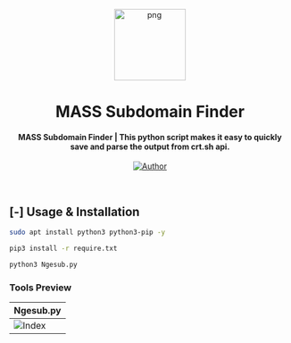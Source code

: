 <p align="center">
<img src="https://i.ibb.co/F3LC410/11zon-cropped-21.png&v=4" alt="png" width="128" height="128"/>
</p>
<p align="center">
<h1 align="center">MASS Subdomain Finder</h1>
<h4 align="center">MASS Subdomain Finder | This python script makes it easy to quickly save and parse the output from crt.sh api.</h4>

</p>
<p align="center">
<a href="https://github.com/imhunterand"><img title="Author" src="https://img.shields.io/badge/Author-imhunterand-red.svg?style=for-the-badge&logo=github"></a>
</p>
<br>

## [-] Usage & Installation

```sh
sudo apt install python3 python3-pip -y
```

```sh
pip3 install -r require.txt
```

```sh
python3 Ngesub.py
```



### Tools Preview
|    Ngesub.py    |
| ------------- |
|![Index](https://private-user-images.githubusercontent.com/109766416/306445973-5449a13f-1cd6-4fc3-9564-8b7d8be4a994.png?jwt=eyJhbGciOiJIUzI1NiIsInR5cCI6IkpXVCJ9.eyJpc3MiOiJnaXRodWIuY29tIiwiYXVkIjoicmF3LmdpdGh1YnVzZXJjb250ZW50LmNvbSIsImtleSI6ImtleTUiLCJleHAiOjE3MDg0NzI0NjIsIm5iZiI6MTcwODQ3MjE2MiwicGF0aCI6Ii8xMDk3NjY0MTYvMzA2NDQ1OTczLTU0NDlhMTNmLTFjZDYtNGZjMy05NTY0LThiN2Q4YmU0YTk5NC5wbmc_WC1BbXotQWxnb3JpdGhtPUFXUzQtSE1BQy1TSEEyNTYmWC1BbXotQ3JlZGVudGlhbD1BS0lBVkNPRFlMU0E1M1BRSzRaQSUyRjIwMjQwMjIwJTJGdXMtZWFzdC0xJTJGczMlMkZhd3M0X3JlcXVlc3QmWC1BbXotRGF0ZT0yMDI0MDIyMFQyMzM2MDJaJlgtQW16LUV4cGlyZXM9MzAwJlgtQW16LVNpZ25hdHVyZT03NDRjYTVmMTlhYmJhZWY1ZmMzYjFlMTRjYzgyMjM1ZWE3OGNhZGE2MzE0YWUzNTI4MGExODIyZGU0NDk0MzU2JlgtQW16LVNpZ25lZEhlYWRlcnM9aG9zdCZhY3Rvcl9pZD0wJmtleV9pZD0wJnJlcG9faWQ9MCJ9.M9Lwpc9XVYK2hmtGs-Parjc8Pmsoyr9fOKEhWo1nkbU)|
